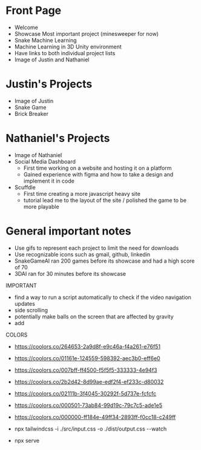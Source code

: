 # Front Page
* Welcome
* Showcase Most important project (minesweeper for now)
* Snake Machine Learning
* Machine Learning in 3D Unity environment
* Have links to both individual project lists
* Image of Justin and Nathaniel
# Justin's Projects
* Image of Justin
* Snake Game
* Brick Breaker
# Nathaniel's Projects
* Image of Nathaniel
* Social Media Dashboard
  * First time working on a website and hosting it on a platform
  * Gained experience with figma and how to take a design and implement it in code
* Scuffdle
  * First time creating a more javascript heavy site
  * tutorial lead me to the layout of the site / polished the game to be more playable
# General important notes
* Use gifs to represent each project to limit the need for downloads
* Use recognizable icons such as gmail, github, linkedin
* SnakeGameAI ran 200 games before its showcase and had a high score of 70
* 3DAI ran for 30 minutes before its showcase

IMPORTANT
* find a way to run a script automatically to check if the video navigation updates
* side scrolling
* potentially make balls on the screen that are affected by gravity
* add 

COLORS
* https://coolors.co/264653-2a9d8f-e9c46a-f4a261-e76f51
* https://coolors.co/01161e-124559-598392-aec3b0-eff6e0
* https://coolors.co/007bff-ff4500-f5f5f5-333333-4e94f3
* https://coolors.co/2b2d42-8d99ae-edf2f4-ef233c-d80032
* https://coolors.co/02111b-3f4045-30292f-5d737e-fcfcfc
* https://coolors.co/000501-73ab84-99d19c-79c7c5-ade1e5
* https://coolors.co/000000-ff184e-49ff34-2893ff-f0cc18-c249ff

* npx tailwindcss -i ./src/input.css -o ./dist/output.css --watch
* npx serve